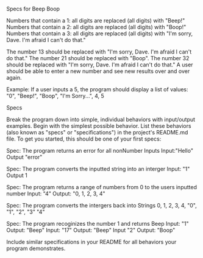 Specs for Beep Boop



Numbers that contain a 1: all digits are replaced (all digits) with "Beep!"
Numbers that contain a 2: all digits are replaced (all digits) with "Boop!"
Numbers that contain a 3: all digits are replaced (all digits) with "I'm sorry, Dave. I'm afraid I can't do that."

The number 13 should be replaced with "I'm sorry, Dave. I'm afraid I can't do that."
The number 21 should be replaced with "Boop".
The number 32 should be replaced with "I'm sorry, Dave. I'm afraid I can't do that."
A user should be able to enter a new number and see new results over and over again.

Example: If a user inputs a 5, the program should display a list of values: "0", "Beep!", "Boop", "I'm Sorry...", 4, 5

Specs

Break the program down into simple, individual behaviors with input/output examples. Begin with the simplest possible behavior. List these behaviors (also known as "specs" or "specifications") in the project's README.md file. To get you started, this should be one of your first specs:


Spec: The program returns an error for all nonNumber Inputs
Input:"Hello"
Output "error"

Spec: The program converts the inputted string into an interger
Input: "1"
Output 1

Spec: The program returns a range of numbers from 0 to the users inputted number
Input: "4"
Output: "0, 1, 2, 3, 4"

Spec: The program converts the intergers back into Strings
0, 1, 2, 3, 4,
"0", "1", "2", "3" "4"


Spec: The program recoginizes the number 1 and returns Beep
Input: "1"
Output: "Beep"
Input: "17"
Output: "Beep"
Input "2"
Output: "Boop"



Include similar specifications in your README for all behaviors your program demonstrates.